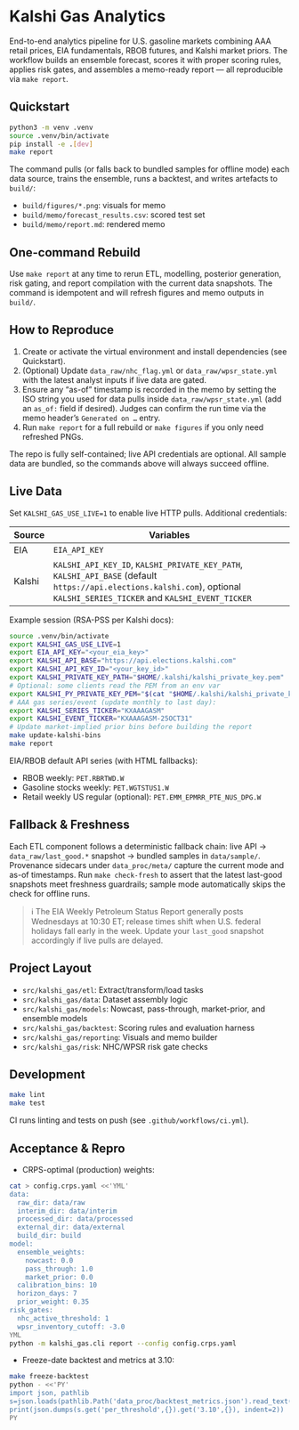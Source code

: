 # Kalshi Gas Analytics

End-to-end analytics pipeline for U.S. gasoline markets combining AAA retail prices, EIA fundamentals, RBOB futures, and Kalshi market priors. The workflow builds an ensemble forecast, scores it with proper scoring rules, applies risk gates, and assembles a memo-ready report — all reproducible via `make report`.

## Quickstart

```bash
python3 -m venv .venv
source .venv/bin/activate
pip install -e .[dev]
make report
```

The command pulls (or falls back to bundled samples for offline mode) each data source, trains the ensemble, runs a backtest, and writes artefacts to `build/`:

- `build/figures/*.png`: visuals for memo
- `build/memo/forecast_results.csv`: scored test set
- `build/memo/report.md`: rendered memo

## One-command Rebuild

Use `make report` at any time to rerun ETL, modelling, posterior generation, risk gating, and report compilation with the current data snapshots. The command is idempotent and will refresh figures and memo outputs in `build/`.

## How to Reproduce

1. Create or activate the virtual environment and install dependencies (see Quickstart).
2. (Optional) Update `data_raw/nhc_flag.yml` or `data_raw/wpsr_state.yml` with the latest analyst inputs if live data are gated.
3. Ensure any “as-of” timestamp is recorded in the memo by setting the ISO string you used for data pulls inside `data_raw/wpsr_state.yml` (add an `as_of:` field if desired). Judges can confirm the run time via the memo header’s `Generated on …` entry.
4. Run `make report` for a full rebuild or `make figures` if you only need refreshed PNGs.

The repo is fully self-contained; live API credentials are optional. All sample data are bundled, so the commands above will always succeed offline.

## Live Data

Set `KALSHI_GAS_USE_LIVE=1` to enable live HTTP pulls. Additional credentials:

| Source | Variables |
| --- | --- |
| EIA | `EIA_API_KEY` |
| Kalshi | `KALSHI_API_KEY_ID`, `KALSHI_PRIVATE_KEY_PATH`, `KALSHI_API_BASE` (default `https://api.elections.kalshi.com`), optional `KALSHI_SERIES_TICKER` and `KALSHI_EVENT_TICKER` |

Example session (RSA-PSS per Kalshi docs):

```bash
source .venv/bin/activate
export KALSHI_GAS_USE_LIVE=1
export EIA_API_KEY="<your_eia_key>"
export KALSHI_API_BASE="https://api.elections.kalshi.com"
export KALSHI_API_KEY_ID="<your_key_id>"
export KALSHI_PRIVATE_KEY_PATH="$HOME/.kalshi/kalshi_private_key.pem"
# Optional: some clients read the PEM from an env var
export KALSHI_PY_PRIVATE_KEY_PEM="$(cat "$HOME/.kalshi/kalshi_private_key.pem")"
# AAA gas series/event (update monthly to last day):
export KALSHI_SERIES_TICKER="KXAAAGASM"
export KALSHI_EVENT_TICKER="KXAAAGASM-25OCT31"
# Update market-implied prior bins before building the report
make update-kalshi-bins
make report
```

EIA/RBOB default API series (with HTML fallbacks):
- RBOB weekly: `PET.RBRTWD.W`
- Gasoline stocks weekly: `PET.WGTSTUS1.W`
- Retail weekly US regular (optional): `PET.EMM_EPMRR_PTE_NUS_DPG.W`

## Fallback & Freshness

Each ETL component follows a deterministic fallback chain: live API → `data_raw/last_good.*` snapshot → bundled samples in `data/sample/`. Provenance sidecars under `data_proc/meta/` capture the current mode and as-of timestamps. Run `make check-fresh` to assert that the latest last-good snapshots meet freshness guardrails; sample mode automatically skips the check for offline runs.

> ℹ️ The EIA Weekly Petroleum Status Report generally posts Wednesdays at 10:30 ET; release times shift when U.S. federal holidays fall early in the week. Update your `last_good` snapshot accordingly if live pulls are delayed.

## Project Layout

- `src/kalshi_gas/etl`: Extract/transform/load tasks
- `src/kalshi_gas/data`: Dataset assembly logic
- `src/kalshi_gas/models`: Nowcast, pass-through, market-prior, and ensemble models
- `src/kalshi_gas/backtest`: Scoring rules and evaluation harness
- `src/kalshi_gas/reporting`: Visuals and memo builder
- `src/kalshi_gas/risk`: NHC/WPSR risk gate checks

## Development

```bash
make lint
make test
```

CI runs linting and tests on push (see `.github/workflows/ci.yml`).

## Acceptance & Repro

- CRPS-optimal (production) weights:
```bash
cat > config.crps.yaml <<'YML'
data:
  raw_dir: data/raw
  interim_dir: data/interim
  processed_dir: data/processed
  external_dir: data/external
  build_dir: build
model:
  ensemble_weights:
    nowcast: 0.0
    pass_through: 1.0
    market_prior: 0.0
  calibration_bins: 10
  horizon_days: 7
  prior_weight: 0.35
risk_gates:
  nhc_active_threshold: 1
  wpsr_inventory_cutoff: -3.0
YML
python -m kalshi_gas.cli report --config config.crps.yaml
```

- Freeze-date backtest and metrics at 3.10:
```bash
make freeze-backtest
python - <<'PY'
import json, pathlib
s=json.loads(pathlib.Path('data_proc/backtest_metrics.json').read_text())
print(json.dumps(s.get('per_threshold',{}).get('3.10',{}), indent=2))
PY
```
